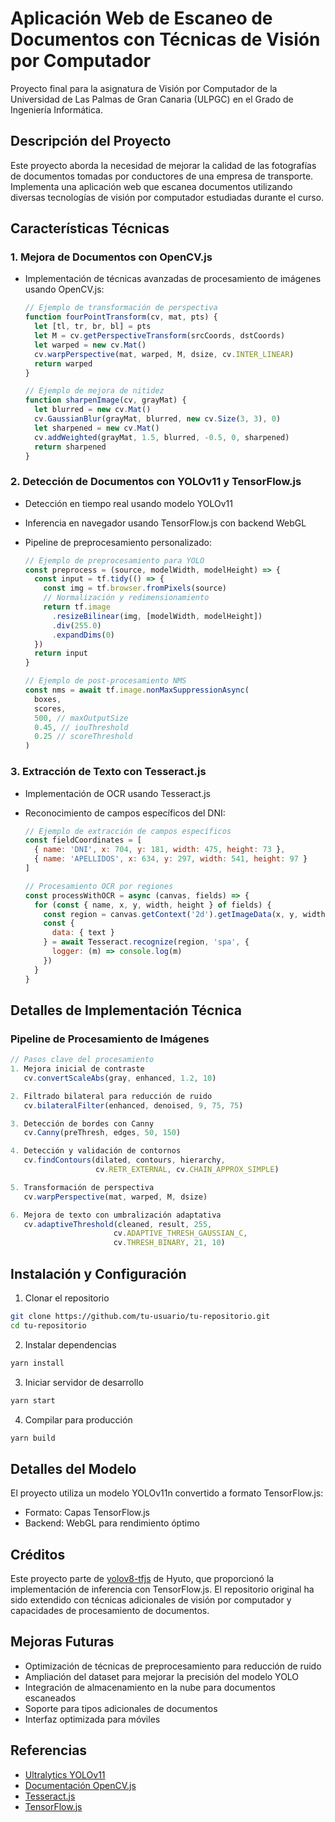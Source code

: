 # Aplicación Web de Escaneo de Documentos con Técnicas de Visión por Computador

Proyecto final para la asignatura de Visión por Computador de la Universidad de Las Palmas de Gran Canaria (ULPGC) en el Grado de Ingeniería Informática.

## Descripción del Proyecto

Este proyecto aborda la necesidad de mejorar la calidad de las fotografías de documentos tomadas por conductores de una empresa de transporte. Implementa una aplicación web que escanea documentos utilizando diversas tecnologías de visión por computador estudiadas durante el curso.

## Características Técnicas

### 1. Mejora de Documentos con OpenCV.js

- Implementación de técnicas avanzadas de procesamiento de imágenes usando OpenCV.js:

  ```javascript
  // Ejemplo de transformación de perspectiva
  function fourPointTransform(cv, mat, pts) {
    let [tl, tr, br, bl] = pts
    let M = cv.getPerspectiveTransform(srcCoords, dstCoords)
    let warped = new cv.Mat()
    cv.warpPerspective(mat, warped, M, dsize, cv.INTER_LINEAR)
    return warped
  }

  // Ejemplo de mejora de nitidez
  function sharpenImage(cv, grayMat) {
    let blurred = new cv.Mat()
    cv.GaussianBlur(grayMat, blurred, new cv.Size(3, 3), 0)
    let sharpened = new cv.Mat()
    cv.addWeighted(grayMat, 1.5, blurred, -0.5, 0, sharpened)
    return sharpened
  }
  ```

### 2. Detección de Documentos con YOLOv11 y TensorFlow.js

- Detección en tiempo real usando modelo YOLOv11
- Inferencia en navegador usando TensorFlow.js con backend WebGL
- Pipeline de preprocesamiento personalizado:

  ```javascript
  // Ejemplo de preprocesamiento para YOLO
  const preprocess = (source, modelWidth, modelHeight) => {
    const input = tf.tidy(() => {
      const img = tf.browser.fromPixels(source)
      // Normalización y redimensionamiento
      return tf.image
        .resizeBilinear(img, [modelWidth, modelHeight])
        .div(255.0)
        .expandDims(0)
    })
    return input
  }

  // Ejemplo de post-procesamiento NMS
  const nms = await tf.image.nonMaxSuppressionAsync(
    boxes,
    scores,
    500, // maxOutputSize
    0.45, // iouThreshold
    0.25 // scoreThreshold
  )
  ```

### 3. Extracción de Texto con Tesseract.js

- Implementación de OCR usando Tesseract.js
- Reconocimiento de campos específicos del DNI:

  ```javascript
  // Ejemplo de extracción de campos específicos
  const fieldCoordinates = [
    { name: 'DNI', x: 704, y: 181, width: 475, height: 73 },
    { name: 'APELLIDOS', x: 634, y: 297, width: 541, height: 97 }
  ]

  // Procesamiento OCR por regiones
  const processWithOCR = async (canvas, fields) => {
    for (const { name, x, y, width, height } of fields) {
      const region = canvas.getContext('2d').getImageData(x, y, width, height)
      const {
        data: { text }
      } = await Tesseract.recognize(region, 'spa', {
        logger: (m) => console.log(m)
      })
    }
  }
  ```

## Detalles de Implementación Técnica

### Pipeline de Procesamiento de Imágenes

```javascript
// Pasos clave del procesamiento
1. Mejora inicial de contraste
   cv.convertScaleAbs(gray, enhanced, 1.2, 10)

2. Filtrado bilateral para reducción de ruido
   cv.bilateralFilter(enhanced, denoised, 9, 75, 75)

3. Detección de bordes con Canny
   cv.Canny(preThresh, edges, 50, 150)

4. Detección y validación de contornos
   cv.findContours(dilated, contours, hierarchy,
                   cv.RETR_EXTERNAL, cv.CHAIN_APPROX_SIMPLE)

5. Transformación de perspectiva
   cv.warpPerspective(mat, warped, M, dsize)

6. Mejora de texto con umbralización adaptativa
   cv.adaptiveThreshold(cleaned, result, 255,
                       cv.ADAPTIVE_THRESH_GAUSSIAN_C,
                       cv.THRESH_BINARY, 21, 10)
```

## Instalación y Configuración

1. Clonar el repositorio

```bash
git clone https://github.com/tu-usuario/tu-repositorio.git
cd tu-repositorio
```

2. Instalar dependencias

```bash
yarn install
```

3. Iniciar servidor de desarrollo

```bash
yarn start
```

4. Compilar para producción

```bash
yarn build
```

## Detalles del Modelo

El proyecto utiliza un modelo YOLOv11n convertido a formato TensorFlow.js:

- Formato: Capas TensorFlow.js
- Backend: WebGL para rendimiento óptimo

## Créditos

Este proyecto parte de [yolov8-tfjs](https://github.com/Hyuto/yolov8-tfjs) de Hyuto, que proporcionó la implementación de inferencia con TensorFlow.js. El repositorio original ha sido extendido con técnicas adicionales de visión por computador y capacidades de procesamiento de documentos.

## Mejoras Futuras

- Optimización de técnicas de preprocesamiento para reducción de ruido
- Ampliación del dataset para mejorar la precisión del modelo YOLO
- Integración de almacenamiento en la nube para documentos escaneados
- Soporte para tipos adicionales de documentos
- Interfaz optimizada para móviles

## Referencias

- [Ultralytics YOLOv11](https://github.com/ultralytics/ultralytics)
- [Documentación OpenCV.js](https://docs.opencv.org/4.x/d5/d10/tutorial_js_root.html)
- [Tesseract.js](https://github.com/naptha/tesseract.js)
- [TensorFlow.js](https://www.tensorflow.org/js)
